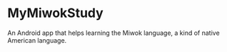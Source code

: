 # MyMiwokStudy
An Android app that helps learning the Miwok language, a kind of native American language.
